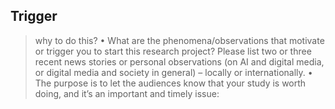 ## Trigger
>why to do this?
•	What are the phenomena/observations that motivate or trigger you to start this research project? Please list two or three recent news stories or personal observations (on AI and digital media, or digital media and society in general) – locally or internationally. 
•	The purpose is to let the audiences know that your study is worth doing, and it’s an important and timely issue: 

